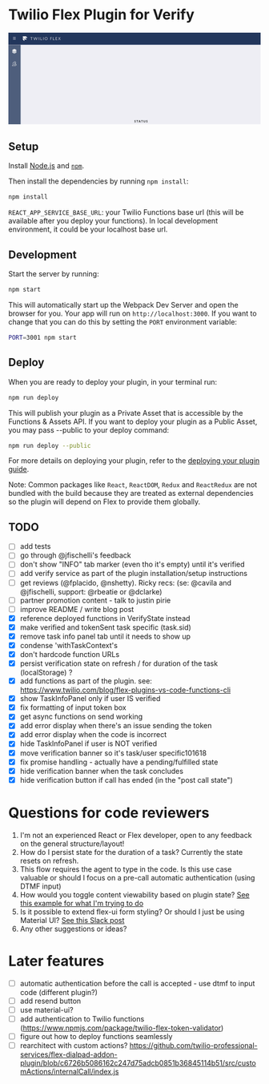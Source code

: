 # Twilio Flex Plugin for Verify

![demo video](flex-verify-demo.gif)

## Setup

Install [Node.js](https://nodejs.org) and [`npm`](https://npmjs.com).

Then install the dependencies by running `npm install`:

```bash
npm install
```

`REACT_APP_SERVICE_BASE_URL`: your Twilio Functions base url (this will be available after you deploy your functions). In local development environment, it could be your localhost base url. 

## Development

Start the server by running:

```bash
npm start
```

This will automatically start up the Webpack Dev Server and open the browser for you. Your app will run on `http://localhost:3000`. If you want to change that you can do this by setting the `PORT` environment variable:

```bash
PORT=3001 npm start
```

## Deploy

When you are ready to deploy your plugin, in your terminal run:

```bash
npm run deploy
```

This will publish your plugin as a Private Asset that is accessible by the Functions & Assets API. If you want to deploy your plugin as a Public Asset, you may pass --public to your deploy command:

```bash
npm run deploy --public
```

For more details on deploying your plugin, refer to the [deploying your plugin guide](https://www.twilio.com/docs/flex/plugins#deploying-your-plugin).

Note: Common packages like `React`, `ReactDOM`, `Redux` and `ReactRedux` are not bundled with the build because they are treated as external dependencies so the plugin will depend on Flex to provide them globally.

## TODO

- [ ] add tests
- [ ] go through @jfischelli's feedback
- [ ] don't show "INFO" tab marker (even tho it's empty) until it's verified
- [ ] add verify service as part of the plugin installation/setup instructions
- [ ] get reviews (@fplacido, @nshetty). Ricky recs: (se: @cavila and @jfischelli, support: @rbeatie or  @dclarke)
- [ ] partner promotion content - talk to justin pirie
- [ ] improve README / write blog post
- [x] reference deployed functions in VerifyState instead
- [x] make verified and tokenSent task specific (task.sid)
- [x] remove task info panel tab until it needs to show up
- [x] condense 'withTaskContext's
- [x] don't hardcode function URLs
- [x] persist verification state on refresh / for duration of the task (localStorage) ? 
- [x] add functions as part of the plugin. see: https://www.twilio.com/blog/flex-plugins-vs-code-functions-cli
- [x] show TaskInfoPanel only if user IS verified
- [x] fix formatting of input token box
- [x] get async functions on send working
- [x] add error display when there's an issue sending the token
- [x] add error display when the code is incorrect
- [x] hide TaskInfoPanel if user is NOT verified
- [x] move verification banner so it's task/user specific101618
- [x] fix promise handling - actually have a pending/fulfilled state
- [x] hide verification banner when the task concludes
- [x] hide verification button if call has ended (in the "post call state")

# Questions for code reviewers

1. I'm not an experienced React or Flex developer, open to any feedback on the general structure/layout!
1. How do I persist state for the duration of a task? Currently the state resets on refresh.
1. This flow requires the agent to type in the code. Is this use case valuable or should I focus on a pre-call automatic authentication (using DTMF input)
1. How would you toggle content viewability based on plugin state? [See this example for what I'm trying to do](https://github.com/robinske/plugin-verify/blob/master/src/VerifyPlugin.js#L62)
1. Is it possible to extend flex-ui form styling? Or should I just be using Material UI? [See this Slack post](https://twilio.slack.com/archives/C782V4C3Z/p1593111279494100)
1. Any other suggestions or ideas?


# Later features
- [ ] automatic authentication before the call is accepted - use dtmf to input code (different plugin?)
- [ ] add resend button
- [ ] use material-ui?
- [ ] add authentication to Twilio functions (https://www.npmjs.com/package/twilio-flex-token-validator)
- [ ] figure out how to deploy functions seamlessly
- [ ] rearchitect with custom actions? https://github.com/twilio-professional-services/flex-dialpad-addon-plugin/blob/c6726b5086162c247d75adcb0851b36845114b51/src/customActions/internalCall/index.js